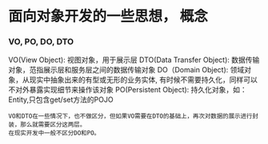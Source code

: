 # 面向对象开发的一些思想， 概念


### VO, PO, DO, DTO

VO(View Object): 视图对象，用于展示层
DTO(Data Transfer Object): 数据传输对象，范指展示层和服务层之间的数据传输对象
DO（Domain Object): 领域对象，从现实中抽象出来的有型或无形的业务实体, 有时候不需要持久化，同样可以不对外暴露实现细节来操作该对象
PO(Persistent Object): 持久化对象，如：Entity,只包含get/set方法的POJO

```
VO和DTO在一些情况下，也不做区分，但如果VO需要在DTO的基础上，再次对数据的展示进行封装，那么就需要区分这两层。
在现实开发中一般不区分DO和PO。
```
